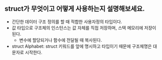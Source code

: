 ## struct가 무엇이고 어떻게 사용하는지 설명해보세요.
- 간단한 데이터 구조 정의를 할 때 적합한 사용자정의 타입이다.
- 값 타입으로 구조체의 인스턴스는 값 자체를 직접 저장하며, 스택 메모리에 저장이 된다.
    - 변수에 할당되거나 함수에 전달될 때 복사된다.
- struct Alphabet: struct 키워드를 앞에 명시하고 타입이기 때문에 구조체명은 대문자로 시작한다.